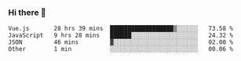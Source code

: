 ### Hi there 👋

<!--
**xin-code/Xin-code** is a ✨ _special_ ✨ repository because its `README.md` (this file) appears on your GitHub profile.

Here are some ideas to get you started:
<!--START_SECTION:waka-->
```text
Vue.js       28 hrs 39 mins  ██████████████████▒░░░░░░   73.58 % 
JavaScript   9 hrs 28 mins   ██████░░░░░░░░░░░░░░░░░░░   24.32 % 
JSON         46 mins         ▓░░░░░░░░░░░░░░░░░░░░░░░░   02.00 % 
Other        1 min           ░░░░░░░░░░░░░░░░░░░░░░░░░   00.06 % 
```
<!--END_SECTION:waka-->
